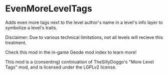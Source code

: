 # EvenMoreLevelTags

Adds <cl>even more</c> tags next to the level author's name in a level's info layer to symbolize a level's traits.

Disclaimer: Due to various technical limitations, not all levels will recieve this treatment.

Check this mod in the in-game Geode mod index to learn more!

This mod is a (consenting) continuation of TheSillyDoggo's "More Level Tags" mod, and is licensed under the LGPLv2 license.